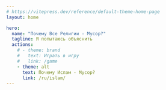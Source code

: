```yaml
---
# https://vitepress.dev/reference/default-theme-home-page
layout: home

hero:
  name: "Почему Все Религии - Мусор?"
  tagline: Я попытаюсь объяснить
  actions:
    # - theme: brand
    #   text: Играть в игру
    #   link: /game
    - theme: alt
      text: Почему Ислам - Мусор?
      link: /ru/islam/
---
```

